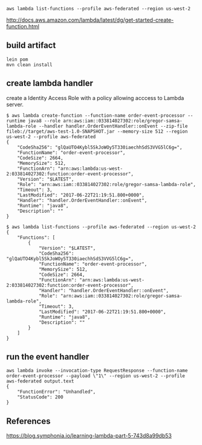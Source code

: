 
```
aws lambda list-functions --profile aws-federated --region us-west-2
```

http://docs.aws.amazon.com/lambda/latest/dg/get-started-create-function.html

build artifact
----------------

```
lein pom
mvn clean install
```

create lambda handler
----------------------

create a Identity Access Role with a policy allowing acccess to Lambda server.

```
$ aws lambda create-function --function-name order-event-processor --runtime java8 --role arn:aws:iam::033814027302:role/gregor-samsa-lambda-role --handler handler.OrderEventHandler::onEvent --zip-file fileb://target/aws-test-1.0-SNAPSHOT.jar --memory-size 512 --region us-west-2 --profile aws-federated
{
    "CodeSha256": "glQaUTO4Kybl5SkJoWOy5T330iaechhSdS3VVG5lC6g=", 
    "FunctionName": "order-event-processor", 
    "CodeSize": 2664, 
    "MemorySize": 512, 
    "FunctionArn": "arn:aws:lambda:us-west-2:033814027302:function:order-event-processor", 
    "Version": "$LATEST", 
    "Role": "arn:aws:iam::033814027302:role/gregor-samsa-lambda-role", 
    "Timeout": 3, 
    "LastModified": "2017-06-22T21:19:51.800+0000", 
    "Handler": "handler.OrderEventHandler::onEvent", 
    "Runtime": "java8", 
    "Description": ""
}
```

```
$ aws lambda list-functions --profile aws-federated --region us-west-2
{
    "Functions": [
        {
            "Version": "$LATEST", 
            "CodeSha256": "glQaUTO4Kybl5SkJoWOy5T330iaechhSdS3VVG5lC6g=", 
            "FunctionName": "order-event-processor", 
            "MemorySize": 512, 
            "CodeSize": 2664, 
            "FunctionArn": "arn:aws:lambda:us-west-2:033814027302:function:order-event-processor", 
            "Handler": "handler.OrderEventHandler::onEvent", 
            "Role": "arn:aws:iam::033814027302:role/gregor-samsa-lambda-role", 
            "Timeout": 3, 
            "LastModified": "2017-06-22T21:19:51.800+0000", 
            "Runtime": "java8", 
            "Description": ""
        }
    ]
}
```

run the event handler
-------------------------

```
aws lambda invoke --invocation-type RequestResponse --function-name order-event-processor --payload \"1\" --region us-west-2 --profile aws-federated output.text
{
    "FunctionError": "Unhandled", 
    "StatusCode": 200
}
```


References
-----------

https://blog.symphonia.io/learning-lambda-part-5-743d8a99db53

